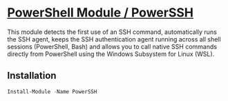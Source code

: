 # [PowerShell Module / PowerSSH](https://www.powershellgallery.com/packages/PowerSSH)

This module detects the first use of an SSH command, automatically runs the SSH agent, keeps the SSH authentication agent running across all shell sessions (PowerShell, Bash) and allows you to call native SSH commands directly from PowerShell using the Windows Subsystem for Linux (WSL).

## Installation
```powershell
Install-Module -Name PowerSSH
```